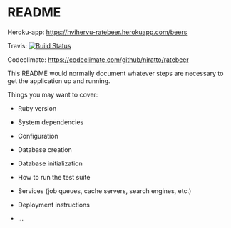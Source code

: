 # README

Heroku-app: https://nvihervu-ratebeer.herokuapp.com/beers

Travis:
[![Build Status](https://travis-ci.org/niratto/ratebeer.svg?branch=master)](https://travis-ci.org/niratto/ratebeer)

Codeclimate:
https://codeclimate.com/github/niratto/ratebeer

This README would normally document whatever steps are necessary to get the
application up and running.

Things you may want to cover:

* Ruby version

* System dependencies

* Configuration

* Database creation

* Database initialization

* How to run the test suite

* Services (job queues, cache servers, search engines, etc.)

* Deployment instructions

* ...
